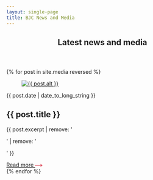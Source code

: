 ```yaml
---
layout: single-page
title: BJC News and Media
---
```


<div class="component-wrapper latest-news">
  <div class="content-container">
    <header class="header-cta">
      <h2 class="section-header">Latest news and media</h2>
    </header>
  </div>

<div class="component-wrapper">
  <div class="content-container">
    <section class="two-column-grid">
      {% for post in site.media reversed %}
      <article class="grid-item news-item">
        <figure class="grid-item-figure">
          <a href="{{ post.url }}">
            <img src="{{ post.thumbnail }}" alt="{{ post.alt }}">
          </a>
        </figure>
        <div class="grid-content">
          <time datetime="2019-09-19">{{ post.date | date_to_long_string }}</time>
          <h2 class="grid-item-header">{{ post.title }}</h2>
          <p class="grid-item-text">{{ post.excerpt | remove: '<p>' | remove: '</p>' }}</p>
          <a href="{{ post.url }}" class="read-more">
            Read more
            <svg class="read-more-icon" xmlns="http://www.w3.org/2000/svg" width="20" height="8" viewBox="0 0 20 8">
            <g fill="#E05363" fill-rule="evenodd">
              <rect width="14.545" height="1.6" y="3.2"/>
              <polygon points="14.546 0 20 4 14.547 7.999"/>
            </g>
          </svg>        
          </a>
        </div>
      </article>
      {% endfor %}
    </section>
  </div>
</div>
